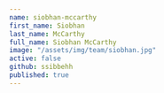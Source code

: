 ```yaml
---
name: siobhan-mccarthy
first_name: Siobhan
last_name: McCarthy
full_name: Siobhan McCarthy
image: "/assets/img/team/siobhan.jpg"
active: false
github: ssibbehh
published: true
---
```

